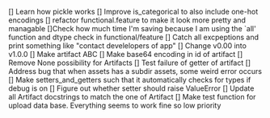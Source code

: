 [] Learn how pickle works
[] Improve is_categorical to also include one-hot encodings
[] refactor functional.feature to make it look more pretty and managable
[]Check how much time I'm saving because I am using the `all' function and dtype
check in functional/feature
[] Catch all excpeptions and print something like "contact develelopers of app"
[] Change v0.00 into v1.0.0
[] Make artifact ABC
[] Make base64 encoding in id of artifact
[] Remove None possibility for Artifacts
[] Test failure of getter of artifact
[] Address bug that when assets has a subdir assets, some weird error occurs
[] Make setters_and_getters such that it automatically checks for types if debug is on
[] Figure out whether setter should raise ValueError
[] Update all Artifact docstrings to match the one of Artifact
[] Make test function for upload data base. Everything seems to work fine so low priority

